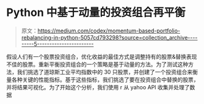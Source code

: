 # Python 中基于动量的投资组合再平衡

> 原文：<https://medium.com/codex/momentum-based-portfolio-rebalancing-in-python-5057cd793298?source=collection_archive---------5----------------------->

假设人们有一个股票投资组合，优化收益的最佳方式是调整持有的股票&替换表现不佳的股票。重新平衡投资组合的一个策略是基于动量的方法。为了测试这种方法，我们挑选了道琼斯工业平均指数中的 30 只股票，并创建了一个投资组合来衡量各种关键的性能指标。基于这些指标，我们挑选了要在投资组合中替换的股票，并将结果可视化。为了开始这个分析，我们使用 r 从 yahoo API 收集并处理了数据
